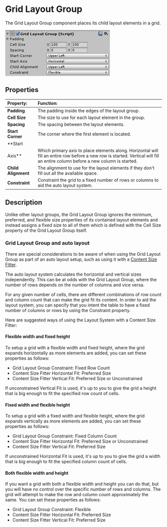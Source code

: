 # Grid Layout Group

The Grid Layout Group component places its child layout elements in a grid.

![](images/UI_GridLayoutGroupInspector.png)

## Properties

|**Property:** |**Function:** |
|:---|:---|
|**Padding** |The padding inside the edges of the layout group. |
|**Cell Size** |The size to use for each layout element in the group. |
|**Spacing** |The spacing between the layout elements. |
|**Start Corner** |The corner where the first element is located. |
|**Start
Axis** |Which primary axis to place elements along. Horizontal will fill an entire row before a new row is started. Vertical will fill an entire column before a new column is started. |
|**Child Alignment** |The alignment to use for the layout elements if they don't fill out all the available space. |
|**Constraint** |Constraint the grid to a fixed number of rows or columns to aid the auto layout system. |

## Description

Unlike other layout groups, the Grid Layout Group ignores the minimum, preferred, and flexible size properties of its
contained layout elements and instead assigns a fixed size to all of them which is defined with the Cell Size property
of the Grid Layout Group itself.

### Grid Layout Group and auto layout

There are special considerations to be aware of when using the Grid Layout Group as part of an auto layout setup, such
as using it with a [Content Size Fitter](script-ContentSizeFitter.md).

The auto layout system calculates the horizontal and vertical sizes independently. This can be at odds with the Grid
Layout Group, where the number of rows depends on the number of columns and vice versa.

For any given number of cells, there are different combinations of row count and column count that can make the grid fit
its content. In order to aid the layout system, you can specify that you intent the table to have a fixed number of
columns or rows by using the Constraint property.

Here are suggested ways of using the Layout System with a Content Size Fitter:

#### Flexible width and fixed height

To setup a grid with a flexible width and fixed height, where the grid expands horizontally as more elements are added,
you can set these properties as follows:

* Grid Layout Group Constraint: Fixed Row Count
* Content Size Fitter Horizontal Fit: Preferred Size
* Content Size Fitter Vertical Fit: Preferred Size or Unconstrained

If unconstrained Vertical Fit is used, it's up to you to give the grid a height that is big enough to fit the specified
row count of cells.

#### Fixed width and flexible height

To setup a grid with a fixed width and flexible height, where the grid expands vertically as more elements are added,
you can set these properties as follows:

* Grid Layout Group Constraint: Fixed Column Count
* Content Size Fitter Horizontal Fit: Preferred Size or Unconstrained
* Content Size Fitter Vertical Fit: Preferred Size

If unconstrained Horizontal Fit is used, it's up to you to give the grid a width that is big enough to fit the specified
column count of cells.

#### Both flexible width and height

If you want a grid with both a flexible width and height you can do that, but you will have no control over the specific
number of rows and columns. The grid will attempt to make the row and column count approximately the same. You can set
these properties as follows:

* Grid Layout Group Constraint: Flexible
* Content Size Fitter Horizontal Fit: Preferred Size
* Content Size Fitter Vertical Fit: Preferred Size
